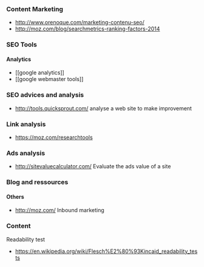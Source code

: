### Content Marketing 

* http://www.orenoque.com/marketing-contenu-seo/
* http://moz.com/blog/searchmetrics-ranking-factors-2014




### SEO Tools

#### Analytics
* [[google analytics]]
* [[google webmaster tools]]

### SEO advices and analysis
* http://tools.quicksprout.com/ analyse a web site to make improvement

### Link analysis 
* https://moz.com/researchtools

### Ads analysis
* http://sitevaluecalculator.com/ Evaluate the ads value of a site


### Blog and ressources

#### Others
* http://moz.com/ Inbound marketing

### Content 

Readability test
* https://en.wikipedia.org/wiki/Flesch%E2%80%93Kincaid_readability_tests